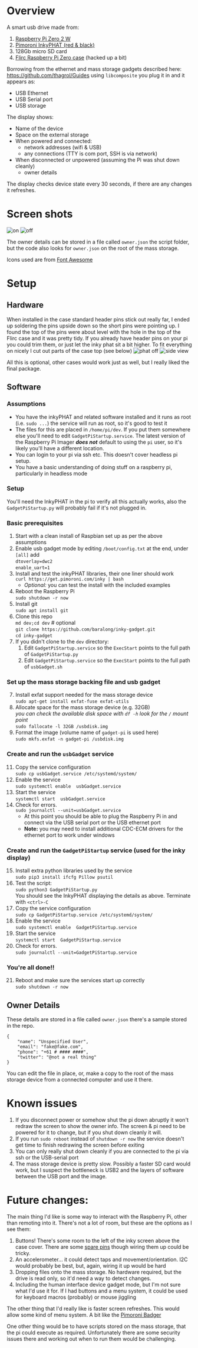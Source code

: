 # Overview
A smart usb drive made from:
1. [Raspberry Pi Zero 2 W](https://www.raspberrypi.com/products/raspberry-pi-zero-2-w/)
2. [Pimoroni InkyPHAT (red & black)](https://shop.pimoroni.com/products/inky-phat?variant=12549254217811)
3. 128Gb micro SD card
4. [Flirc Raspberry Pi Zero case](https://flirc.tv/products/flirc-raspberrypizero?variant=42687976833252) (hacked up a bit)

Borrowing from the ethernet and mass storage gadgets described here: https://github.com/thagrol/Guides using `libcomposite` you plug it in and it appears as:
* USB Ethernet
* USB Serial port
* USB storage

The display shows:
* Name of the device
* Space on the external storage
* When powered and connected:
  * network addresses (wifi & USB) 
  * any connections (TTY is com port, SSH is via network)
* When disconnected or unpowered (assuming the Pi was shut down cleanly)
  * owner details

The display checks device state every 30 seconds, if there are any changes it refreshes.

# Screen shots
![on](https://user-images.githubusercontent.com/225905/169946109-321233d4-dea4-4b42-9abe-ed2547084d6b.jpg)
![off](https://user-images.githubusercontent.com/225905/169946133-1ec556a2-a3d0-4a65-b5ab-6477758cf063.jpg)

The owner details can be stored in a file called `owner.json` the script folder, but the code also looks for `owner.json` on the root of the mass storage. 

Icons used are from [Font Awesome](https://fontawesome.com/icons)

# Setup
## Hardware
When installed in the case standard header pins stick out really far, I ended up soldering the pins upside down so the short pins were pointing up. I found the top of the pins were about level with the hole in the top of the Flirc case and it was pretty tidy. If you already have header pins on your pi you could trim them, or just let the inky phat sit a bit higher. To fit everything on nicely I cut out parts of the case top (see below)
![phat off](https://user-images.githubusercontent.com/225905/169948230-40e54025-1518-4301-ba9a-d1d421de4938.jpg)
![side view](https://user-images.githubusercontent.com/225905/169948231-e225a1cd-1dbb-46d0-a334-5428dd5d8405.jpg)

All this is optional, other cases would work just as well, but I really liked the final package.

## Software
### Assumptions
* You have the inkyPHAT and related software installed and it runs as root (i.e. `sudo ...`) the service will run as root, so it's good to test it
* The files for this are placed in `/home/pi/dev`. If you put them somewhere else you'll need to edit `GadgetPiStartup.service`. The latest version of the Raspberry Pi Imager ***does not*** default to using the `pi` user, so it's likely you'll have a different location.
* You can login to your pi via ssh etc. This doesn't cover headless pi setup.
* You have a basic understanding of doing stuff on a raspberry pi, particularly in headless mode

### Setup
You'll need the InkyPHAT in the pi to verify all this actually works, also the `GadgetPiStartup.py` will probably fail if it's not plugged in.

### Basic prerequisites
1. Start with a clean install of Raspbian set up as per the above assumptions 
2. Enable usb gadget mode by editing `/boot/config.txt` at the end, under `[all]` add<br>
`dtoverlay=dwc2`<br>
`enable_uart=1`
2. Install and test the inkyPHAT libraries, their one liner should work <br>
`curl https://get.pimoroni.com/inky | bash`
    * *Optional:* you can test the install with the included examples
3. Reboot the Raspberry Pi<br>
`sudo shutdown -r now`
4. Install git<br>
`sudo apt install git`
4. Clone this repo<br>
`md dev;cd dev` # optional<br>
`git clone https://github.com/baralong/inky-gadget.git`<br>
`cd inky-gadget`
6. If you didn't clone to the `dev` directory: 
    1. Edit `GadgetPiStartup.service` so the `ExecStart` points to the full path of `GadgetPiStartup.py`
    2. Edit `GadgetPiStartup.service` so the `ExecStart` points to the full path of `usbGadget.sh`
### Set up the mass storage backing file and usb gadget
7. Install exfat support needed for the mass storage device<br>
`sudo apt-get install exfat-fuse exfat-utils`
8. Allocate space for the mass storage device (e.g. 32GB)<br>
*you can check the available disk space with `df -h` look for the `/` mount point*<br>
`sudo fallocate -l 32GB /usbdisk.img`
9. Format the image (volume name of `gadget-pi` is used here)<br>
`sudo mkfs.exfat -n gadget-pi /usbdisk.img`
### Create and run the `usbGadget` service
11. Copy the service configuration<br>
`sudo cp usbGadget.service /etc/systemd/system/`
12. Enable the service<br>
`sudo systemctl enable  usbGadget.service`
13. Start the service<br>
`systemctl start  usbGadget.service`
14. Check for errors.<br>
`sudo journalctl --unit=usbGadget.service` 
    * At this point you should be able to plug the Raspberry Pi in and connect via the USB serial port or the USB ethernet port
    * **Note:** you may need to install additional CDC-ECM drivers for the ethernet port to work under windows
### Create and run the `GadgetPiStartup` service (used for the inky display)
15. Install extra python libraries used by the service<br>
`sudo pip3 install ifcfg Pillow psutil`
16. Test the script:<br>
`sudo python3 GadgetPiStartup.py`<br>
You should see the InkyPHAT displaying the details as above. Terminate with `<ctrl>-C`<br>
17. Copy the service configuration<br>
`sudo cp GadgetPiStartup.service /etc/systemd/system/`
18. Enable the service<br>
`sudo systemctl enable  GadgetPiStartup.service`
19. Start the service<br>
`systemctl start  GadgetPiStartup.service`
20. Check for errors.<br>
`sudo journalctl --unit=GadgetPiStartup.service` 
### You're all done!!
21. Reboot and make sure the services start up correctly<br>
`sudo shutdown -r now`

## Owner Details
These details are stored in a file called `owner.json` there's a sample stored in the repo.
```
{
    "name": "Unspecified User",
    "email": "fake@fake.com",
    "phone": "+61 # #### ####",
    "twitter": "@not a real thing"
}
```
You can edit the file in place, or, make a copy to the root of the mass storage device from a connected computer and use it there.

# Known issues
1. If you disconnect power or somehow shut the pi down abruptly it won't redraw the screen to show the owner info. The screen & pi need to be powered for it to change, but if you shut down cleanly it will.
2. If you run `sudo reboot` instead of `shutdown -r now` the service doesn't get time to finish redrawing the screen before exiting
3. You can only really shut down cleanly if you are connected to the pi via ssh or the USB-serial port
4. The mass storage device is pretty slow. Possibly a faster SD card would work, but I suspect the bottleneck is USB2 and the layers of software between the USB port and the image.

# Future changes:
The main thing I'd like is some way to interact with the Raspberry Pi, other than remoting into it. There's not a lot of room, but these are the options as I see them:
1. Buttons! There's some room to the left of the inky screen above the case cover. There are some [spare pins](https://pinout.xyz/pinout/inky_phat) though wiring them up could be tricky.
2. An accelerometer... it could detect taps and movement/orientation. I2C would probably be best, but, again, wiring it up would be hard
3. Dropping files onto the mass storage. No hardware required, but the drive is read only, so it'd need a way to detect changes.
4. Including the human interface device gadget mode, but I'm not sure what I'd use it for. If I had buttons and a menu system, it could be used for keyboard macros (probably) or mouse jiggling 

The other thing that I'd really like is faster screen refreshes. This would allow some kind of menu system. A bit like the [Pimoroni Badger](https://shop.pimoroni.com/products/badger-2040?variant=39752959852627)

One other thing would be to have scripts stored on the mass storage, that the pi could execute as required. Unfortunately there are some security issues there and working out when to run them would be challenging.


